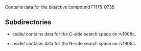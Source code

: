 Contains data for the bioactive compound F1175-0735.

## Subdirectories

- cside/ contains data for the C-side search space on rv1908c.

- nside/ contains data for the N-side search space on rv1908c.

